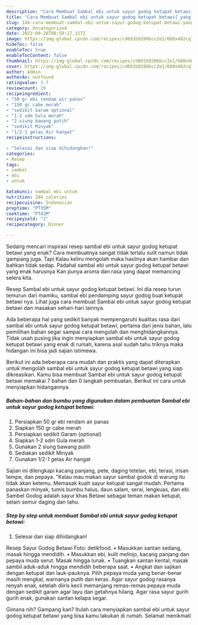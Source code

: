 ```yaml
---
description: "Cara Membuat Sambal ebi untuk sayur godog ketupat betawi{ yang Enak,  Menu Buat lebaran"
title: "Cara Membuat Sambal ebi untuk sayur godog ketupat betawi{ yang Enak,  Menu Buat lebaran"
slug: 144-cara-membuat-sambal-ebi-untuk-sayur-godog-ketupat-betawi-yang-enak-menu-buat-lebaran
category: Uncategorized
date: 2022-09-28T08:50:17.157Z
image: https://img-global.cpcdn.com/recipes/cd691b9206bcc2e1/680x482cq70/sambal-ebi-untuk-sayur-godog-ketupat-betawi-foto-resep-utama.jpg
hideToc: false
enableToc: true
enableTocContent: false
thumbnail: https://img-global.cpcdn.com/recipes/cd691b9206bcc2e1/680x482cq70/sambal-ebi-untuk-sayur-godog-ketupat-betawi-foto-resep-utama.jpg
cover: https://img-global.cpcdn.com/recipes/cd691b9206bcc2e1/680x482cq70/sambal-ebi-untuk-sayur-godog-ketupat-betawi-foto-resep-utama.jpg
author: Admin
authorAv: notfound
ratingvalue: 3.7
reviewcount: 19
recipeingredient:
- "50 gr ebi rendam air panas"
- "150 gr cabe merah"
- "sedikit Garam optional"
- "1-2 sdm Gula merah"
- "2 siung bawang putih"
- "sedikit Minyak"
- "1/2-1 gelas Air hangat"
recipeinstructions:

- "Selesai dan siap dihidangkan!"
categories:
- Resep
tags:
- sambal
- ebi
- untuk

katakunci: sambal ebi untuk 
nutrition: 284 calories
recipecuisine: Indonesian
preptime: "PT35M"
cooktime: "PT42M"
recipeyield: "1"
recipecategory: Dinner

---
```



Sedang mencari inspirasi resep sambal ebi untuk sayur godog ketupat betawi yang enak? Cara membuatnya sangat tidak terlalu sulit namun tidak gampang juga. Tapi Kalau keliru mengolah maka hasilnya akan hambar dan bahkan tidak sedap. Padahal sambal ebi untuk sayur godog ketupat betawi yang enak harusnya Kan punya aroma dan rasa yang dapat memancing selera kita.


Resep Sambal ebi untuk sayur godog ketupat betawi. Ini dia resep turun temurun dari mamiku, sambal ebi pendamping sayur godog buat ketupat betawi nya. Lihat juga cara membuat Sambal ebi untuk sayur godog ketupat betawi dan masakan sehari-hari lainnya.

Ada beberapa hal yang sedikit banyak mempengaruhi kualitas rasa dari sambal ebi untuk sayur godog ketupat betawi, pertama dari jenis bahan, lalu pemilihan bahan segar sampai cara mengolah dan menghidangkannya. Tidak usah pusing jika ingin menyiapkan sambal ebi untuk sayur godog ketupat betawi yang enak di rumah, karena asal sudah tahu triknya maka hidangan ini bisa jadi sajian istimewa.


Berikut ini ada beberapa cara mudah dan praktis yang dapat diterapkan untuk mengolah sambal ebi untuk sayur godog ketupat betawi yang siap dikreasikan. Kamu bisa membuat Sambal ebi untuk sayur godog ketupat betawi memakai 7 bahan dan 0 langkah pembuatan. Berikut ini cara untuk menyiapkan hidangannya.

<!--inarticleads1-->

##### Bahan-bahan dan bumbu yang digunakan dalam pembuatan Sambal ebi untuk sayur godog ketupat betawi:

1. Persiapkan 50 gr ebi rendam air panas
1. Siapkan 150 gr cabe merah
1. Persiapkan sedikit Garam (optional)
1. Siapkan 1-2 sdm Gula merah
1. Gunakan 2 siung bawang putih
1. Sediakan sedikit Minyak
1. Gunakan 1/2-1 gelas Air hangat


Sajian ini dilengkapi kacang panjang, pete, daging tetelan, ebi, terasi, irisan tempe, dan pepaya. &#34;Kalau mau makan sayur sambal godok di warung itu tidak akan ketemu. Memasak kuah sayur ketupat sangat mudah. Pertama panaskan minyak, tumis bumbu halus, daun salam, serai, lengkuas, dan ebi. Sambel Godog adalah sayur khas Betawi sebagai teman makan ketupat, selain semur daging dan tahu. 

<!--inarticleads2-->

##### Step by step untuk membuat Sambal ebi untuk sayur godog ketupat betawi:


1. Selesai dan siap dihidangkan!

Resep Sayur Godog Betawi Foto: detikfood. • Masukkan santan sedang, masak hingga mendidih. • Masukkan ebi, kulit melinjo, kacang panjang dan pepaya muda serut. Masak hingga lunak. • Tuangkan santan kental, masak sambil aduk-aduk hingga mendidih beberapa saat. • Angkat dan sajikan dengan ketupat dan lauk-pauknya. Pilih pepaya muda yang benar-benar masih mengkal, warnanya putih dan keras. Agar sayur godog rasanya renyah enak, setelah diiris kecil memanjang remas-remas pepaya muda dengan sedikit garam agar layu dan getahnya hilang. Agar rasa sayur gurih gurih enak, gunakan santan kelapa segar. 

Gimana nih? Gampang kan? Itulah cara menyiapkan sambal ebi untuk sayur godog ketupat betawi yang bisa kamu lakukan di rumah. Selamat menikmati
